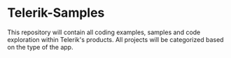 # Telerik-Samples
This repository will contain all coding examples, samples and code exploration within Telerik's products. All projects will be categorized based on the type of the app.
